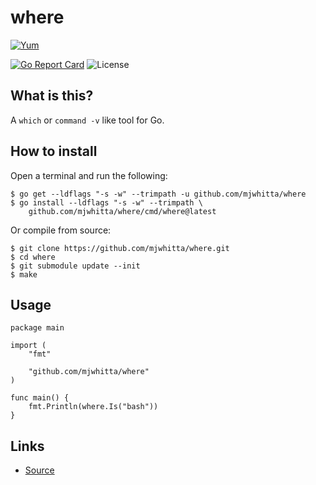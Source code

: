 # where

[![Yum](https://img.shields.io/badge/-Buy%20me%20a%20cookie-blue?labelColor=grey&logo=cookiecutter&style=for-the-badge)](https://www.buymeacoffee.com/mjwhitta)

[![Go Report Card](https://goreportcard.com/badge/github.com/mjwhitta/where?style=for-the-badge)](https://goreportcard.com/report/github.com/mjwhitta/where)
![License](https://img.shields.io/github/license/mjwhitta/where?style=for-the-badge)

## What is this?

A `which` or `command -v` like tool for Go.

## How to install

Open a terminal and run the following:

```
$ go get --ldflags "-s -w" --trimpath -u github.com/mjwhitta/where
$ go install --ldflags "-s -w" --trimpath \
    github.com/mjwhitta/where/cmd/where@latest
```

Or compile from source:

```
$ git clone https://github.com/mjwhitta/where.git
$ cd where
$ git submodule update --init
$ make
```

## Usage

```
package main

import (
    "fmt"

    "github.com/mjwhitta/where"
)

func main() {
    fmt.Println(where.Is("bash"))
}
```

## Links

- [Source](https://github.com/mjwhitta/where)
